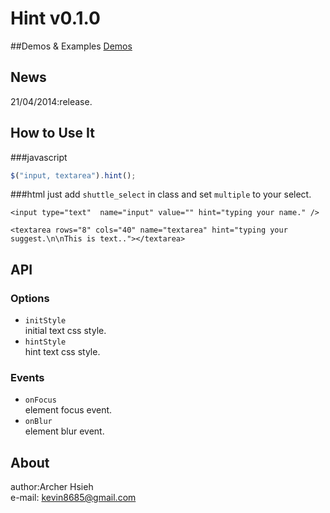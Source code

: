 Hint v0.1.0
============
##Demos & Examples
[Demos](http://archerproxyserver.appspot.com/jquery-hint/examples/index.html)

## News
21/04/2014:release.

## How to Use It
###javascript
``` javascript
$("input, textarea").hint();
```
###html
just add `shuttle_select` in class and set `multiple` to your select.
```
<input type="text"  name="input" value="" hint="typing your name." />
```
```
<textarea rows="8" cols="40" name="textarea" hint="typing your suggest.\n\nThis is text.."></textarea>
```
## API
### Options
- `initStyle` <br/>initial text css style.
- `hintStyle` <br/>hint text css style.

### Events
- `onFocus` <br/>element focus event.
- `onBlur` <br/>element blur event.

## About
author:Archer Hsieh<br/>
e-mail: kevin8685@gmail.com
